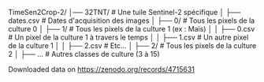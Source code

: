 TimeSen2Crop-2/
│── 32TNT/                     # Une tuile Sentinel-2 spécifique
│   ├── dates.csv               # Dates d'acquisition des images
│   ├── 0/                      # Tous les pixels de la culture 0
│   ├── 1/                      # Tous les pixels de la culture 1 (ex : Maïs)
│   │   ├── 0.csv               # Un pixel de la culture 1 à travers le temps
│   │   ├── 1.csv               # Un autre pixel de la culture 1
│   │   ├── 2.csv               # Etc...
│   ├── 2/                      # Tous les pixels de la culture 2
│   ├── ...                     # Autres classes de culture (3 à 15)


Downloaded data on https://zenodo.org/records/4715631
